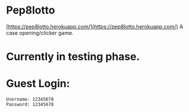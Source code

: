 # Pep8lotto
[https://pep8lotto.herokuapp.com/](https://pep8lotto.herokuapp.com/)
A case opening/clicker game.
# Currently in testing phase.
# Guest Login:
```
Username: 12345678
Password: 12345678
```
